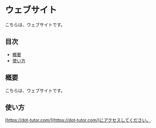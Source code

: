 # ウェブサイト

こちらは、ウェブサイトです。

## 目次

- [概要](#概要)
- [使い方](#使い方)

## 概要

こちらは、ウェブサイトです。

## 使い方

[https://dot-tutor.com/](https://dot-tutor.com/)にアクセスしてください。
